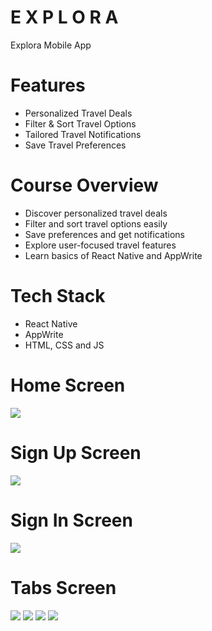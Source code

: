 # E X P L O R A
Explora Mobile App


# Features
* Personalized Travel Deals
* Filter & Sort Travel Options
* Tailored Travel Notifications
* Save Travel Preferences


# Course Overview
* Discover personalized travel deals 
* Filter and sort travel options easily 
* Save preferences and get notifications 
* Explore user-focused travel features  
* Learn basics of React Native and AppWrite  


# Tech Stack
* React Native
* AppWrite
* HTML, CSS and JS

# Home Screen
<img src="assets/images/onboarding.png">  

# Sign Up Screen
<img src="assets/images/sign up.png">  

# Sign In Screen
<img src="assets/images/login.png">  

# Tabs Screen
<img src="assets/images/home.png"> 
<img src="assets/images/list.png"> 
<img src="assets/images/notification.png"> 
<img src="assets/images/profile.png"> 
